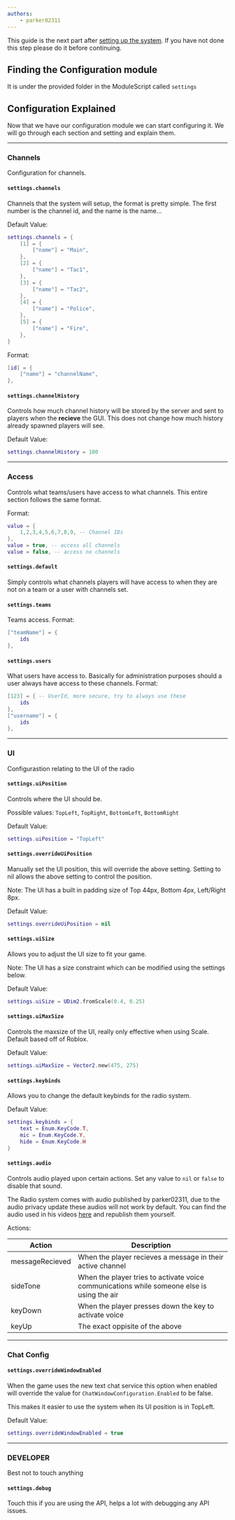 ```yaml
---
authors:
    - parker02311
---
```


This guide is the next part after [setting up the system](setup.md). If you have not done this step please do it before continuing.

## Finding the Configuration module
It is under the provided folder in the ModuleScript called `settings`

## Configuration Explained
Now that we have our configuration module we can start configuring it. We will go through each section and setting and explain them.

---
### Channels
Configuration for channels.

#### `settings.channels`
Channels that the system will setup, the format is pretty simple. The first number is the channel id, and the name is the name... 

Default Value:
```lua
settings.channels = {
	[1] = {
		["name"] = "Main",
	},
	[2] = {
		["name"] = "Tac1",
	},
	[3] = {
		["name"] = "Tac2",
	},
	[4] = {
		["name"] = "Police",
	},
	[5] = {
		["name"] = "Fire",
	},
}
```
Format:
```lua
[id] = {
	["name"] = "channelName",
},
``` 

#### `settings.channelHistory`
Controls how much channel history will be stored by the server and sent to players when the **recieve** the GUI. 
This does not change how much history already spawned players will see. 

Default Value:
```lua
settings.channelHistory = 100
```

---
### Access
Controls what teams/users have access to what channels. 
This entire section follows the same format. 

Format: 
```lua
value = {
	1,2,3,4,5,6,7,8,9, -- Channel IDs
},
value = true, -- access all channels
value = false, -- access no channels
```

#### `settings.default`
Simply controls what channels players will have access to when they are not on a team or a user with channels set. 

#### `settings.teams`
Teams access.
Format: 
```lua
["teamName"] = {
	ids
},
```

#### `settings.users`
What users have access to. Basically for administration purposes should a user always have access to these channels. 
Format: 
```lua
[123] = { -- UserId, more secure, try to always use these
	ids
},
["username"] = {
	ids
},
```

---
### UI
Configurastion relating to the UI of the radio 

#### `settings.uiPosition`
Controls where the UI should be. 

Possible values: 
`TopLeft`, `TopRight`, `BottomLeft`, `BottomRight` 

Default Value:
```lua
settings.uiPosition = "TopLeft"
```

#### `settings.overrideUiPosition`
Manually set the UI position, this will override the above setting. Setting to nil allows the above setting to control the position. 

Note: The UI has a built in padding size of Top 44px, Bottom 4px, Left/Right 8px. 

Default Value:
```lua
settings.overrideUiPosition = nil
```

#### `settings.uiSize`
Allows you to adjust the UI size to fit your game. 

Note: The UI has a size constraint which can be modified using the settings below. 

Default Value:
```lua
settings.uiSize = UDim2.fromScale(0.4, 0.25)
```

#### `settings.uiMaxSize`
Controls the maxsize of the UI, really only effective when using Scale. Default based off of Roblox. 

Default Value:
```lua
settings.uiMaxSize = Vector2.new(475, 275)
```

#### `settings.keybinds`
Allows you to change the default keybinds for the radio system. 

Default Value:
```lua
settings.keybinds = {
	text = Enum.KeyCode.T,
	mic = Enum.KeyCode.Y,
	hide = Enum.KeyCode.H
}
```

#### `settings.audio`
Controls audio played upon certain actions. Set any value to `nil` or `false` to disable that sound. 

The Radio system comes with audio published by parker02311, due to the audio privacy update these audios will not work by default. You can find the audio used in his videos [here](http://www.w2sjw.com/radio_sounds.html) and republish them yourself. 

Actions:

| Action          | Description                                                                                |
| --------------- | ------------------------------------------------------------------------------------------ |
| messageRecieved | When the player recieves a message in their active channel                                 |
| sideTone        | When the player tries to activate voice communications while someone else is using the air |
| keyDown         | When the player presses down the key to activate voice                                     |
| keyUp           | The exact oppisite of the above                                                            |

---
### Chat Config

#### `settings.overrideWindowEnabled`
When the game uses the new text chat service this option when enabled will override the value for `ChatWindowConfiguration.Enabled` to be false. 

This makes it easier to use the system when its UI position is in TopLeft. 

Default Value:
```lua
settings.overrideWindowEnabled = true
```

---
### DEVELOPER
Best not to touch anything

#### `settings.debug`
Touch this if you are using the API, helps a lot with debugging any API issues.